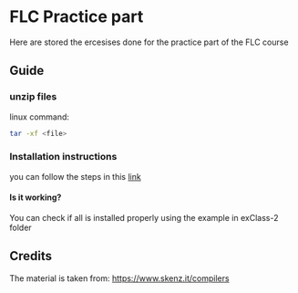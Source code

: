 # FLC Practice part

Here are stored the ercesises done for the practice part of the FLC course

## Guide

### unzip files

linux command:
```bash
tar -xf <file>
```

### Installation instructions

 you can follow the steps in this [link](https://www.skenz.it/compilers/install_windows)

 #### Is it working?

 You can check if all is installed properly using the example in exClass-2 folder


 ## Credits
 
The material is taken from:
 https://www.skenz.it/compilers